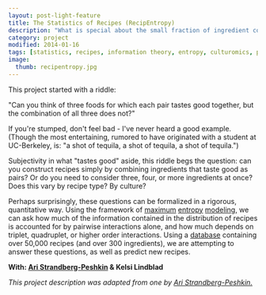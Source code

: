```yaml
---
layout: post-light-feature
title: The Statistics of Recipes (RecipEntropy)
description: "What is special about the small fraction of ingredient combinations that we use as recipes?"
category: project
modified: 2014-01-16
tags: [statistics, recipes, information theory, entropy, culturomics, projects]
image:
  thumb: recipentropy.jpg
---
```


This project started with a riddle:

"Can you think of three foods for which each pair tastes good together, but the combination of all three does not?"

If you're stumped, don't feel bad - I've never heard a good example. (Though the most entertaining, rumored to have originated with a student at UC-Berkeley, is: "a shot of tequila, a shot of tequila, a shot of tequila.")

Subjectivity in what "tastes good" aside, this riddle begs the question: can you construct recipes simply by combining ingredients that taste good as pairs? Or do you need to consider three, four, or more ingredients at once? Does this vary by recipe type? By culture?

Perhaps surprisingly, these questions can be formalized in a rigorous, quantitative way. Using the framework of [maximum](http://www.nature.com/nature/journal/v440/n7087/full/nature04701.html) [entropy](http://www.princeton.edu/~wbialek/rome/lecture3.htm) [modeling](http://en.wikipedia.org/wiki/Principle_of_maximum_entropy), we can ask how much of the information contained in the distribution of recipes is accounted for by pairwise interactions alone, and how much depends on triplet, quadruplet, or higher order interactions. Using a [database](http://www.nature.com/srep/2011/111215/srep00196/full/srep00196.html#supplementary-information) containing over 50,000 recipes (and over 300 ingredients), we are attempting to answer these questions, as well as predict new recipes.

<b>With: [Ari Strandberg-Peshkin](https://sites.google.com/site/arianasp/home) & Kelsi Lindblad</b>

<i>This project description was adapted from one by [Ari Strandberg-Peshkin.](https://sites.google.com/site/arianasp/projects/recipentropy)</i>